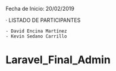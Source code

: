 Fecha de Inicio: 20/02/2019

· LISTADO DE PARTICIPANTES
	
	- David Encina Martínez
    - Kevin Sedano Carrillo
# Laravel_Final_Admin
